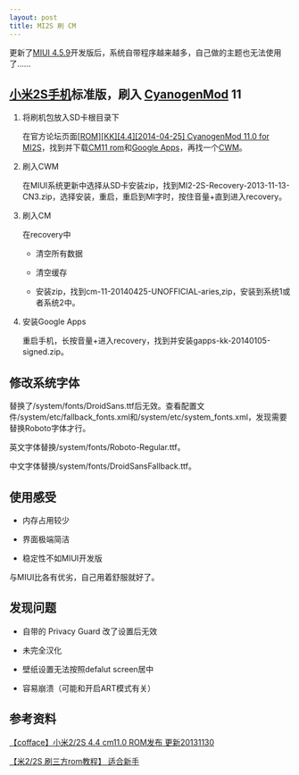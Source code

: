 ```yaml
---
layout: post
title: MI2S 刷 CM
---
```


更新了[MIUI 4.5.9][1]开发版后，系统自带程序越来越多，自己做的主题也无法使用了……

## [小米2S手机][2]标准版，刷入 [CyanogenMod][3] 11

1. 将刷机包放入SD卡根目录下

    在官方论坛页面[\[ROM\]\[KK\]\[4.4\]\[2014-04-25\] CyanogenMod 11.0 for
MI2S][4]，找到并下载[CM11 rom][5]和[Google Apps][6]，再找一个[CWM][7]。

2. 刷入CWM

    在MIUI系统更新中选择从SD卡安装zip，找到MI2-2S-Recovery-2013-11-13-CN3.zip，选择安装，重启，重启到MI字时，按住音量+直到进入recovery。

3. 刷入CM

    在recovery中

    - 清空所有数据

    - 清空缓存

    - 安装zip，找到cm-11-20140425-UNOFFICIAL-aries,zip，安装到系统1或者系统2中。

4. 安装Google Apps

    重启手机，长按音量+进入recovery，找到并安装gapps-kk-20140105-signed.zip。

## 修改系统字体

替换了/system/fonts/DroidSans.ttf后无效。查看配置文件/system/etc/fallback_fonts.xml和/system/etc/system_fonts.xml，发现需要替换Roboto字体才行。

英文字体替换/system/fonts/Roboto-Regular.ttf。

中文字体替换/system/fonts/DroidSansFallback.ttf。

## 使用感受

- 内存占用较少

- 界面极端简洁

- 稳定性不如MIUI开发版

与MIUI比各有优劣，自己用着舒服就好了。

## 发现问题

- 自带的 Privacy Guard 改了设置后无效

- 未完全汉化

- 壁纸设置无法按照defalut screen居中

- 容易崩溃（可能和开启ART模式有关）

## 参考资料

[【cofface】小米2/2S 4.4 cm11.0 ROM发布 更新20131130][8]

[【米2/2S 刷三方rom教程】 适合新手][9]


  [1]: http://www.miui.com/thread-1751929-1-1.html
  [2]: http://www.mi.com/mi2s/
  [3]: http://www.cyanogenmod.org/
  [4]: http://xiaomi.eu/community/threads/rom-kk-4-4-2014-04-25-cyanogenmod-11-0.22927/
  [5]: http://d-h.st/users/M1cha/?fld_id=28956#files
  [6]: http://wiki.cyanogenmod.org/w/Google_Apps
  [7]: http://d-h.st/users/M1cha/?fld_id=11289#files
  [8]: http://blog.cofface.com/archives/625.html
  [9]: http://bbs.xiaomi.cn/thread-7761124-1-1.html
